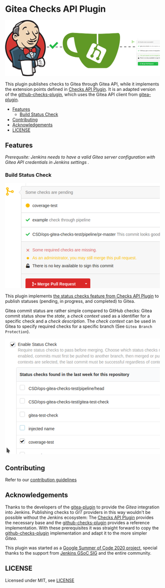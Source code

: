 # Gitea Checks API Plugin

![Gitea Checks Plugin Cover](docs/images/gitea-checks-plugin-cover.png)

This plugin publishes checks to Gitea through Gitea API, while it implements the extension points defined in 
[Checks API Plugin](https://github.com/jenkinsci/checks-api-plugin). It is an adapted version of the 
[github-checks-plugin](https://github.com/jenkinsci/github-checks-plugin), which uses the Gitea API client
from [gitea-plugin](https://github.com/jenkinsci/gitea-plugin).

- [Features](#features)
  - [Build Status Check](#build-status-check)
 - [Contributing](#contributing)
 - [Acknowledgements](#acknowledgements)
 - [LICENSE](#license)
 
## Features

*Prerequsite: Jenkins needs to have a valid *Gitea server* configuration with Gitea API credentials in Jenkins settings .*

### Build Status Check

![Gitea Commit Status](docs/images/gitea-status-checks.png)

This plugin implements [the status checks feature from Checks API Plugin](https://github.com/jenkinsci/checks-api-plugin#build-status-check) 
to publish statuses (pending, in progress, and completed) to Gitea.

Gitea commit status are rather simple compared to GitHub checks: Gitea commit status show the *state*, a *check context*
used as a identifier for a specific check and a *check description*. The *check context* can be used in Gitea to specify
required checks for a specific branch (See `Gitea Branch Protection`).

![Gitea Branch Protection](docs/images/gitea-branch-protection.png)

## Contributing

Refer to our [contribution guidelines](https://github.com/jenkinsci/.github/blob/master/CONTRIBUTING.md)

## Acknowledgements

Thanks to the developers of the [gitea-plugin](https://github.com/jenkinsci/gitea-plugin) to provide the *Gitea*
integration into Jenkins. Publishing checks to *GIT* providers in this way wouldn't be possible without the Jenkins
ecosystem: The [Checks API Plugin](https://github.com/jenkinsci/checks-api-plugin) provides the necessary base and
the [github-checks-plugin](https://github.com/jenkinsci/github-checks-plugin) provides a reference implementation.
With these prerequisites it was straight forward to copy the [github-checks-plugin](https://github.com/jenkinsci/github-checks-plugin)
implementation and adapt it to the more simpler *Gitea*.

This plugin was started as a [Google Summer of Code 2020 project](https://summerofcode.withgoogle.com/projects/#5139745388101632), special thanks to the support from [Jenkins GSoC SIG](https://www.jenkins.io/sigs/gsoc/) and the entire community.

## LICENSE

Licensed under MIT, see [LICENSE](LICENSE)
